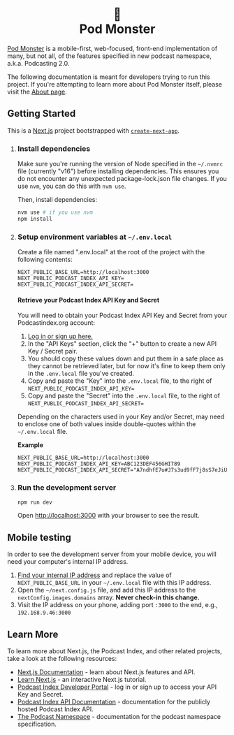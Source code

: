 <h1 align="center">👾<br />Pod Monster</h1>

[Pod Monster](https://pod.monster/) is a mobile-first, web-focused, front-end implementation of many, but not all, of the features specified in new podcast namespace, a.k.a. Podcasting 2.0.

The following documentation is meant for developers trying to run this project. If you're attempting to learn more about Pod Monster itself, please visit the [About page](https://pod.monster/about).

## Getting Started

This is a [Next.js](https://nextjs.org/) project bootstrapped with [`create-next-app`](https://github.com/vercel/next.js/tree/canary/packages/create-next-app).

1. ### Install dependencies

   Make sure you're running the version of Node specified in the `~/.nvmrc` file (currently "v16") before installing dependencies. This ensures you do not encounter any unexpected package-lock.json file changes. If you use `nvm`, you can do this with `nvm use`.

   Then, install dependencies:

   ```bash
   nvm use # if you use nvm
   npm install
   ```

2. ### Setup environment variables at `~/.env.local`

   Create a file named ".env.local" at the root of the project with the following contents:

   ```
   NEXT_PUBLIC_BASE_URL=http://localhost:3000
   NEXT_PUBLIC_PODCAST_INDEX_API_KEY=
   NEXT_PUBLIC_PODCAST_INDEX_API_SECRET=
   ```

   #### **Retrieve your Podcast Index API Key and Secret**

   You will need to obtain your Podcast Index API Key and Secret from your Podcastindex.org account:

   1. [Log in or sign up here.](https://api.podcastindex.org/)
   2. In the "API Keys" section, click the "+" button to create a new API Key / Secret pair.
   3. You should copy these values down and put them in a safe place as they cannot be retrieved later, but for now it's fine to keep them only in the `.env.local` file you've created.
   4. Copy and paste the "Key" into the `.env.local` file, to the right of `NEXT_PUBLIC_PODCAST_INDEX_API_KEY=`
   5. Copy and paste the "Secret" into the `.env.local` file, to the right of `NEXT_PUBLIC_PODCAST_INDEX_API_SECRET=`

   Depending on the characters used in your Key and/or Secret, may need to enclose one of both values inside double-quotes within the `~/.env.local` file.

   **Example**

   ```
   NEXT_PUBLIC_BASE_URL=http://localhost:3000
   NEXT_PUBLIC_PODCAST_INDEX_API_KEY=ABC123DEF456GHI789
   NEXT_PUBLIC_PODCAST_INDEX_API_SECRET="A7ndhfE7u#J7s3ud9fF7j8sS7eJiU^evk7yvBF"
   ```

3. ### Run the development server

   ```bash
   npm run dev
   ```

   Open [http://localhost:3000](http://localhost:3000) with your browser to see the result.

## Mobile testing

In order to see the development server from your mobile device, you will need your computer's internal IP address.

1. [Find your internal IP address](https://lifehacker.com/how-to-find-your-local-and-external-ip-address-5833108) and replace the value of `NEXT_PUBLIC_BASE_URL` in your `~/.env.local` file with this IP address.
2. Open the `~/next.config.js` file, and add this IP address to the `nextConfig.images.domains` array. **Never check-in this change.**
3. Visit the IP address on your phone, adding port `:3000` to the end, e.g., `192.168.9.46:3000`

## Learn More

To learn more about Next.js, the Podcast Index, and other related projects, take a look at the following resources:

- [Next.js Documentation](https://nextjs.org/docs) - learn about Next.js features and API.
- [Learn Next.js](https://nextjs.org/learn) - an interactive Next.js tutorial.
- [Podcast Index Developer Portal](https://api.podcastindex.org/) - log in or sign up to access your API Key and Secret.
- [Podcast Index API Documentation](https://podcastindex-org.github.io/docs-api/#overview--libraries) - documentation for the publicly hosted Podcast Index API.
- [The Podcast Namespace](https://github.com/Podcastindex-org/podcast-namespace) - documentation for the podcast namespace specification.
